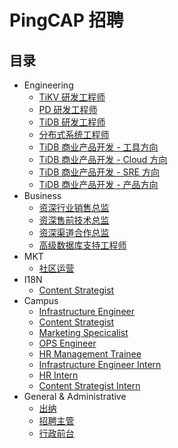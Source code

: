 # PingCAP 招聘

## 目录

- Engineering
  - [TiKV 研发工程师](engineering/tikv-engineer.md)
  - [PD 研发工程师](engineering/pd-engineer.md)
  - [TiDB 研发工程师](engineering/tidb-engineer.md)
  - [分布式系统工程师](engineering/olap-engineer.md)
  - [TiDB 商业产品开发 - 工具方向](engineering/bizdev-tools-engineer.md)
  - [TiDB 商业产品开发 - Cloud 方向](engineering/bizdev-cloud-engineer.md)
  - [TiDB 商业产品开发 - SRE 方向](engineering/bizdev-sre-engineer.md)
  - [TiDB 商业产品开发 - 产品方向](engineering/bizdev-fe-engineer.md)
- Business
  - [资深行业销售总监](business/sales-director.md)
  - [资深售前技术总监](business/presales-director.md)
  - [资深渠道合作总监](business/channel-co-director.md)
  - [高级数据库支持工程师](business/ops-engineer.md)
- MKT
  - [社区运营](market/community-operation.md)
- I18N
  - [Content Strategist](i18n/Content-Strategist.md)
- Campus
  - [Infrastructure Engineer](campus/campus-2019-infrastructure-engineer.md)
  - [Content Strategist](campus/campus-2019-Content-Strategist.md)
  - [Marketing Specicalist](campus/campus-2019-marketing-specialist.md)
  - [OPS Engineer](campus/campus-2019-ops-engineer.md)
  - [HR Management Trainee](campus/campus-2019-hr-management-trainee.md)
  - [Infrastructure Engineer Intern](campus/infrastructure-engineer-intern.md)
  - [HR Intern](campus/hr-intern.md)
  - [Content Strategist Intern](campus/Content-Strategist-intern.md)
- General & Administrative
  - [出纳](general-administrative/cashier.md)
  - [招聘主管](general-administrative/hr-manager.md)
  - [行政前台](general-administrative/administrative-receptionist.md)
